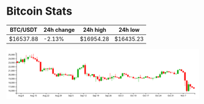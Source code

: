 # Bitcoin Stats

BTC/USDT|24h change|24h high|24h low|
|---|---|---|---|
|$16537.88|-2.13%|$16954.28|$16435.23|

<img src="./chart.svg">
